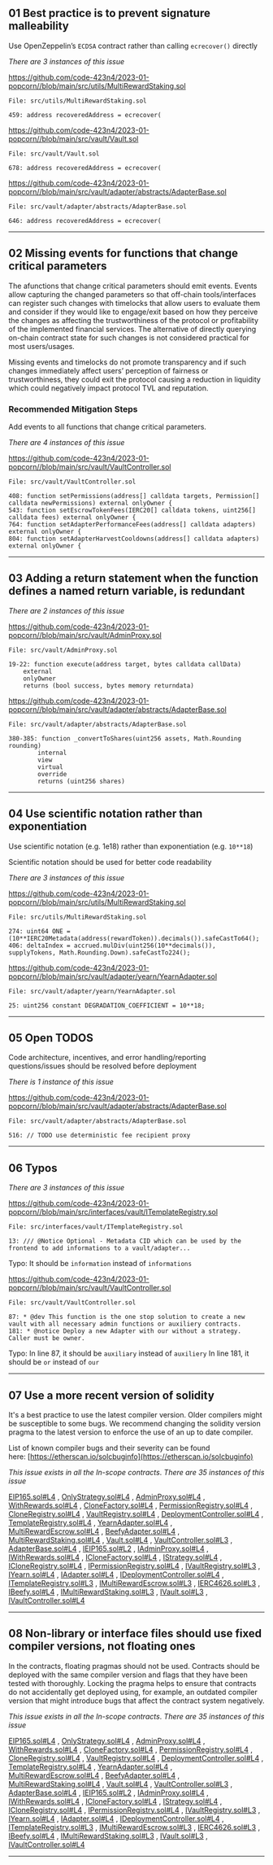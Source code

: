 ## 01 Best practice is to prevent signature malleability

Use OpenZeppelin’s `ECDSA` contract rather than calling `ecrecover()` directly

_There are 3 instances of this issue_

https://github.com/code-423n4/2023-01-popcorn//blob/main/src/utils/MultiRewardStaking.sol

```
File: src/utils/MultiRewardStaking.sol

459: address recoveredAddress = ecrecover(
```

https://github.com/code-423n4/2023-01-popcorn//blob/main/src/vault/Vault.sol

```
File: src/vault/Vault.sol

678: address recoveredAddress = ecrecover(
```

https://github.com/code-423n4/2023-01-popcorn//blob/main/src/vault/adapter/abstracts/AdapterBase.sol

```
File: src/vault/adapter/abstracts/AdapterBase.sol

646: address recoveredAddress = ecrecover(
```

------

## 02 Missing events for functions that change critical parameters 

The afunctions that change critical parameters should emit events. Events allow capturing the changed parameters so that off-chain tools/interfaces can register such changes with timelocks that allow users to evaluate them and consider if they would like to engage/exit based on how they perceive the changes as affecting the trustworthiness of the protocol or profitability of the implemented financial services. The alternative of directly querying on-chain contract state for such changes is not considered practical for most users/usages.

Missing events and timelocks do not promote transparency and if such changes immediately affect users’ perception of fairness or trustworthiness, they could exit the protocol causing a reduction in liquidity which could negatively impact protocol TVL and reputation.

### Recommended Mitigation Steps

Add events to all functions that change critical parameters.

_There are 4 instances of this issue_

https://github.com/code-423n4/2023-01-popcorn//blob/main/src/vault/VaultController.sol

```
File: src/vault/VaultController.sol

408: function setPermissions(address[] calldata targets, Permission[] calldata newPermissions) external onlyOwner {
543: function setEscrowTokenFees(IERC20[] calldata tokens, uint256[] calldata fees) external onlyOwner {
764: function setAdapterPerformanceFees(address[] calldata adapters) external onlyOwner {
804: function setAdapterHarvestCooldowns(address[] calldata adapters) external onlyOwner {
```

----

## 03 Adding a return statement when the function defines a named return variable, is redundant

_There are 2 instances of this issue_

https://github.com/code-423n4/2023-01-popcorn//blob/main/src/vault/AdminProxy.sol

```
File: src/vault/AdminProxy.sol

19-22: function execute(address target, bytes calldata callData)
    external
    onlyOwner
    returns (bool success, bytes memory returndata)
```

https://github.com/code-423n4/2023-01-popcorn//blob/main/src/vault/adapter/abstracts/AdapterBase.sol

```
File: src/vault/adapter/abstracts/AdapterBase.sol

380-385: function _convertToShares(uint256 assets, Math.Rounding rounding)
        internal
        view
        virtual
        override
        returns (uint256 shares)
```

-----

## 04 Use scientific notation rather than exponentiation

Use scientific notation (e.g. 1e18) rather than exponentiation (e.g. `10**18`)

Scientific notation should be used for better code readability

_There are 3 instances of this issue_

https://github.com/code-423n4/2023-01-popcorn//blob/main/src/utils/MultiRewardStaking.sol

```
File: src/utils/MultiRewardStaking.sol

274: uint64 ONE = (10**IERC20Metadata(address(rewardToken)).decimals()).safeCastTo64();
406: deltaIndex = accrued.mulDiv(uint256(10**decimals()), supplyTokens, Math.Rounding.Down).safeCastTo224();
```

https://github.com/code-423n4/2023-01-popcorn//blob/main/src/vault/adapter/yearn/YearnAdapter.sol

```
File: src/vault/adapter/yearn/YearnAdapter.sol

25: uint256 constant DEGRADATION_COEFFICIENT = 10**18;
```

-----------

## 05 Open TODOS

Code architecture, incentives, and error handling/reporting questions/issues should be resolved before deployment

_There is 1 instance of this issue_

https://github.com/code-423n4/2023-01-popcorn//blob/main/src/vault/adapter/abstracts/AdapterBase.sol

```
File: src/vault/adapter/abstracts/AdapterBase.sol

516: // TODO use deterministic fee recipient proxy
```

-------

## 06 Typos

_There are 3 instances of this issue_

https://github.com/code-423n4/2023-01-popcorn//blob/main/src/interfaces/vault/ITemplateRegistry.sol

```
File: src/interfaces/vault/ITemplateRegistry.sol

13: /// @Notice Optional - Metadata CID which can be used by the frontend to add informations to a vault/adapter...
```

Typo: It should be `information` instead of `informations`

https://github.com/code-423n4/2023-01-popcorn//blob/main/src/vault/VaultController.sol

```
File: src/vault/VaultController.sol

87: * @dev This function is the one stop solution to create a new vault with all necessary admin functions or auxiliery contracts.
181: * @notice Deploy a new Adapter with our without a strategy. Caller must be owner.
```

Typo: In line 87, it should be `auxiliary` instead of `auxiliery`
In line 181, it should be `or` instead of `our`

-------

## 07 Use a more recent version of solidity

It's a best practice to use the latest compiler version.
Older compilers might be susceptible to some bugs. We recommend changing the solidity version pragma to the latest version to enforce the use of an up to date compiler.

List of known compiler bugs and their severity can be found here: [https://etherscan.io/solcbuginfo](https://etherscan.io/solcbuginfo)

_This issue exists in all the In-scope contracts_. _There are 35 instances of this issue_

[EIP165.sol#L4](https://github.com/code-423n4/2023-01-popcorn//blob/main/src/utils/EIP165.sol#L4) , [OnlyStrategy.sol#L4](https://github.com/code-423n4/2023-01-popcorn//blob/main/src/vault/adapter/abstracts/OnlyStrategy.sol#L4) , [AdminProxy.sol#L4](https://github.com/code-423n4/2023-01-popcorn//blob/main/src/vault/AdminProxy.sol#L4) , [WithRewards.sol#L4](https://github.com/code-423n4/2023-01-popcorn//blob/main/src/vault/adapter/abstracts/WithRewards.sol#L4) , [CloneFactory.sol#L4](https://github.com/code-423n4/2023-01-popcorn//blob/main/src/vault/CloneFactory.sol#L4) , [PermissionRegistry.sol#L4](https://github.com/code-423n4/2023-01-popcorn//blob/main/src/vault/PermissionRegistry.sol#L4) , [CloneRegistry.sol#L4](https://github.com/code-423n4/2023-01-popcorn//blob/main/src/vault/CloneRegistry.sol#L4) , [VaultRegistry.sol#L4](https://github.com/code-423n4/2023-01-popcorn//blob/main/src/vault/VaultRegistry.sol#L4) , [DeploymentController.sol#L4](https://github.com/code-423n4/2023-01-popcorn//blob/main/src/vault/DeploymentController.sol#L4) , [TemplateRegistry.sol#L4](https://github.com/code-423n4/2023-01-popcorn//blob/main/src/vault/TemplateRegistry.sol#L4) , [YearnAdapter.sol#L4](https://github.com/code-423n4/2023-01-popcorn//blob/main/src/vault/adapter/yearn/YearnAdapter.sol#L4) , [MultiRewardEscrow.sol#L4](https://github.com/code-423n4/2023-01-popcorn//blob/main/src/utils/MultiRewardEscrow.sol#L4) , [BeefyAdapter.sol#L4](https://github.com/code-423n4/2023-01-popcorn//blob/main/src/vault/adapter/beefy/BeefyAdapter.sol#L4) , [MultiRewardStaking.sol#L4](https://github.com/code-423n4/2023-01-popcorn//blob/main/src/utils/MultiRewardStaking.sol#L4) , [Vault.sol#L4](https://github.com/code-423n4/2023-01-popcorn//blob/main/src/vault/Vault.sol#L4) , [VaultController.sol#L3](https://github.com/code-423n4/2023-01-popcorn//blob/main/src/vault/VaultController.sol#L3) , [AdapterBase.sol#L4](https://github.com/code-423n4/2023-01-popcorn//blob/main/src/vault/adapter/abstracts/AdapterBase.sol#L4) , [IEIP165.sol#L2](https://github.com/code-423n4/2023-01-popcorn//blob/main/src/interfaces/IEIP165.sol#L2) , [IAdminProxy.sol#L4](https://github.com/code-423n4/2023-01-popcorn//blob/main/src/interfaces/vault/IAdminProxy.sol#L4) , [IWithRewards.sol#L4](https://github.com/code-423n4/2023-01-popcorn//blob/main/src/interfaces/vault/IWithRewards.sol#L4) , [ICloneFactory.sol#L4](https://github.com/code-423n4/2023-01-popcorn//blob/main/src/interfaces/vault/ICloneFactory.sol#L4) , [IStrategy.sol#L4](https://github.com/code-423n4/2023-01-popcorn//blob/main/src/interfaces/vault/IStrategy.sol#L4) , [ICloneRegistry.sol#L4](https://github.com/code-423n4/2023-01-popcorn//blob/main/src/interfaces/vault/ICloneRegistry.sol#L4) , [IPermissionRegistry.sol#L4](https://github.com/code-423n4/2023-01-popcorn//blob/main/src/interfaces/vault/IPermissionRegistry.sol#L4) , [IVaultRegistry.sol#L3](https://github.com/code-423n4/2023-01-popcorn//blob/main/src/interfaces/vault/IVaultRegistry.sol#L3) , [IYearn.sol#L4](https://github.com/code-423n4/2023-01-popcorn//blob/main/src/vault/adapter/yearn/IYearn.sol#L4) , [IAdapter.sol#L4](https://github.com/code-423n4/2023-01-popcorn//blob/main/src/interfaces/vault/IAdapter.sol#L4) , [IDeploymentController.sol#L4](https://github.com/code-423n4/2023-01-popcorn//blob/main/src/interfaces/vault/IDeploymentController.sol#L4) , [ITemplateRegistry.sol#L3](https://github.com/code-423n4/2023-01-popcorn//blob/main/src/interfaces/vault/ITemplateRegistry.sol#L3) , [IMultiRewardEscrow.sol#L3](https://github.com/code-423n4/2023-01-popcorn//blob/main/src/interfaces/IMultiRewardEscrow.sol#L3) , [IERC4626.sol#L3](https://github.com/code-423n4/2023-01-popcorn//blob/main/src/interfaces/vault/IERC4626.sol#L3) , [IBeefy.sol#L4](https://github.com/code-423n4/2023-01-popcorn//blob/main/src/vault/adapter/beefy/IBeefy.sol#L4) , [IMultiRewardStaking.sol#L3](https://github.com/code-423n4/2023-01-popcorn//blob/main/src/interfaces/IMultiRewardStaking.sol#L3) , [IVault.sol#L3](https://github.com/code-423n4/2023-01-popcorn//blob/main/src/interfaces/vault/IVault.sol#L3) , [IVaultController.sol#L4](https://github.com/code-423n4/2023-01-popcorn//blob/main/src/interfaces/vault/IVaultController.sol#L4)

----------

## 08 Non-library or interface files should use fixed compiler versions, not floating ones

In the contracts, floating pragmas should not be used. Contracts should be deployed with the same compiler version and flags that they have been tested with thoroughly. Locking the pragma helps to ensure that contracts do not accidentally get deployed using, for example, an outdated compiler version that might introduce bugs that affect the contract system negatively.

_This issue exists in all the In-scope contracts_. _There are 35 instances of this issue_

[EIP165.sol#L4](https://github.com/code-423n4/2023-01-popcorn//blob/main/src/utils/EIP165.sol#L4) , [OnlyStrategy.sol#L4](https://github.com/code-423n4/2023-01-popcorn//blob/main/src/vault/adapter/abstracts/OnlyStrategy.sol#L4) , [AdminProxy.sol#L4](https://github.com/code-423n4/2023-01-popcorn//blob/main/src/vault/AdminProxy.sol#L4) , [WithRewards.sol#L4](https://github.com/code-423n4/2023-01-popcorn//blob/main/src/vault/adapter/abstracts/WithRewards.sol#L4) , [CloneFactory.sol#L4](https://github.com/code-423n4/2023-01-popcorn//blob/main/src/vault/CloneFactory.sol#L4) , [PermissionRegistry.sol#L4](https://github.com/code-423n4/2023-01-popcorn//blob/main/src/vault/PermissionRegistry.sol#L4) , [CloneRegistry.sol#L4](https://github.com/code-423n4/2023-01-popcorn//blob/main/src/vault/CloneRegistry.sol#L4) , [VaultRegistry.sol#L4](https://github.com/code-423n4/2023-01-popcorn//blob/main/src/vault/VaultRegistry.sol#L4) , [DeploymentController.sol#L4](https://github.com/code-423n4/2023-01-popcorn//blob/main/src/vault/DeploymentController.sol#L4) , [TemplateRegistry.sol#L4](https://github.com/code-423n4/2023-01-popcorn//blob/main/src/vault/TemplateRegistry.sol#L4) , [YearnAdapter.sol#L4](https://github.com/code-423n4/2023-01-popcorn//blob/main/src/vault/adapter/yearn/YearnAdapter.sol#L4) , [MultiRewardEscrow.sol#L4](https://github.com/code-423n4/2023-01-popcorn//blob/main/src/utils/MultiRewardEscrow.sol#L4) , [BeefyAdapter.sol#L4](https://github.com/code-423n4/2023-01-popcorn//blob/main/src/vault/adapter/beefy/BeefyAdapter.sol#L4) , [MultiRewardStaking.sol#L4](https://github.com/code-423n4/2023-01-popcorn//blob/main/src/utils/MultiRewardStaking.sol#L4) , [Vault.sol#L4](https://github.com/code-423n4/2023-01-popcorn//blob/main/src/vault/Vault.sol#L4) , [VaultController.sol#L3](https://github.com/code-423n4/2023-01-popcorn//blob/main/src/vault/VaultController.sol#L3) , [AdapterBase.sol#L4](https://github.com/code-423n4/2023-01-popcorn//blob/main/src/vault/adapter/abstracts/AdapterBase.sol#L4) , [IEIP165.sol#L2](https://github.com/code-423n4/2023-01-popcorn//blob/main/src/interfaces/IEIP165.sol#L2) , [IAdminProxy.sol#L4](https://github.com/code-423n4/2023-01-popcorn//blob/main/src/interfaces/vault/IAdminProxy.sol#L4) , [IWithRewards.sol#L4](https://github.com/code-423n4/2023-01-popcorn//blob/main/src/interfaces/vault/IWithRewards.sol#L4) , [ICloneFactory.sol#L4](https://github.com/code-423n4/2023-01-popcorn//blob/main/src/interfaces/vault/ICloneFactory.sol#L4) , [IStrategy.sol#L4](https://github.com/code-423n4/2023-01-popcorn//blob/main/src/interfaces/vault/IStrategy.sol#L4) , [ICloneRegistry.sol#L4](https://github.com/code-423n4/2023-01-popcorn//blob/main/src/interfaces/vault/ICloneRegistry.sol#L4) , [IPermissionRegistry.sol#L4](https://github.com/code-423n4/2023-01-popcorn//blob/main/src/interfaces/vault/IPermissionRegistry.sol#L4) , [IVaultRegistry.sol#L3](https://github.com/code-423n4/2023-01-popcorn//blob/main/src/interfaces/vault/IVaultRegistry.sol#L3) , [IYearn.sol#L4](https://github.com/code-423n4/2023-01-popcorn//blob/main/src/vault/adapter/yearn/IYearn.sol#L4) , [IAdapter.sol#L4](https://github.com/code-423n4/2023-01-popcorn//blob/main/src/interfaces/vault/IAdapter.sol#L4) , [IDeploymentController.sol#L4](https://github.com/code-423n4/2023-01-popcorn//blob/main/src/interfaces/vault/IDeploymentController.sol#L4) , [ITemplateRegistry.sol#L3](https://github.com/code-423n4/2023-01-popcorn//blob/main/src/interfaces/vault/ITemplateRegistry.sol#L3) , [IMultiRewardEscrow.sol#L3](https://github.com/code-423n4/2023-01-popcorn//blob/main/src/interfaces/IMultiRewardEscrow.sol#L3) , [IERC4626.sol#L3](https://github.com/code-423n4/2023-01-popcorn//blob/main/src/interfaces/vault/IERC4626.sol#L3) , [IBeefy.sol#L4](https://github.com/code-423n4/2023-01-popcorn//blob/main/src/vault/adapter/beefy/IBeefy.sol#L4) , [IMultiRewardStaking.sol#L3](https://github.com/code-423n4/2023-01-popcorn//blob/main/src/interfaces/IMultiRewardStaking.sol#L3) , [IVault.sol#L3](https://github.com/code-423n4/2023-01-popcorn//blob/main/src/interfaces/vault/IVault.sol#L3) , [IVaultController.sol#L4](https://github.com/code-423n4/2023-01-popcorn//blob/main/src/interfaces/vault/IVaultController.sol#L4)

-----------
